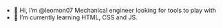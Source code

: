 - 👋 Hi, I’m @leomon07 Mechanical engineer looking for tools to play with
- 🌱 I’m currently learning HTML, CSS and JS. 

<!---
leomon07/leomon07 is a ✨ special ✨ repository because its `README.md` (this file) appears on your GitHub profile.
You can click the Preview link to take a look at your changes.
--->
